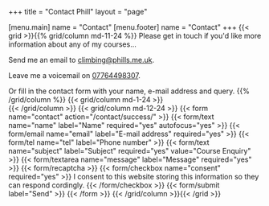 +++
title = "Contact Phill"
layout = "page"

[menu.main]
  name = "Contact"
[menu.footer]
  name = "Contact"
+++
{{< grid >}}{{% grid/column md-11-24 %}}
Please get in touch if you'd like more information about any of my courses...

Send me an email to [climbing@phills.me.uk](mailto:climbing@phills.me.uk?subject=Course+Enquiry).

Leave me a voicemail on [07764498307](tel:07764498307).

Or fill in the contact form with your name, e-mail address and query.
{{% /grid/column %}}
{{< grid/column md-1-24 >}}<br>{{< /grid/column >}}
{{< grid/column md-12-24 >}}
  {{< form name="contact" action="/contact/success/" >}}
    {{< form/text name="name" label="Name" required="yes" autofocus="yes" >}}
    {{< form/email name="email" label="E-mail address" required="yes" >}}
    {{< form/tel name="tel" label="Phone number" >}}
    {{< form/text name="subject" label="Subject" required="yes" value="Course Enquiry" >}}
    {{< form/textarea name="message" label="Message" required="yes" >}}
    {{< form/recaptcha >}}
    {{< form/checkbox name="consent" required="yes" >}}
      I consent to this website storing this information so they can respond cordingly.
    {{< /form/checkbox >}}
    {{< form/submit label="Send" >}}
  {{< /form >}}
{{< /grid/column >}}{{< /grid >}}